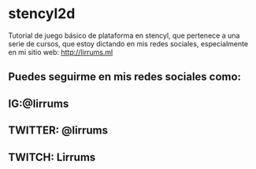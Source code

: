 # stencyl2d
Tutorial de juego básico de plataforma en stencyl, que pertenece a una serie de cursos, que estoy dictando en mis redes sociales, especialmente en mi sitio web: http://lirrums.ml


## Puedes seguirme en mis redes sociales como:
## IG:@lirrums
## TWITTER: @lirrums
## TWITCH: Lirrums


